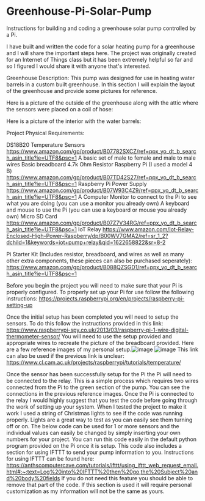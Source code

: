 # Greenhouse-Pi-Solar-Pump
Instructions for building and coding a greenhouse solar pump controlled by a Pi.

I have built and written the code for a solar heating pump for a greenhouse and I will share the important steps here. The project was originally created for an Internet of Things class but it has been extremely helpful so far and so I figured I would share it with anyone that's interested. 

Greenhouse Description: This pump was designed for use in heating water barrels in a custom built greenhouse. 
In this section I will explain the layout of the greenhouse and provide some pictures for reference.

Here is a picture of the outside of the greenhouse along with the attic where the sensors were placed on a coil of hose:

Here is a picture of the interior with the water barrels:

Project Physical Requirements:

DS18B20 Temperature Sensors https://www.amazon.com/gp/product/B07782SXCZ/ref=ppx_yo_dt_b_search_asin_title?ie=UTF8&psc=1 
A basic set of male to female and male to male wires
Basic breadboard
4.7k Ohm Resistor 
Raspberry Pi (I used a model 4 B) https://www.amazon.com/gp/product/B07TD42S27/ref=ppx_yo_dt_b_search_asin_title?ie=UTF8&psc=1
Raspberry Pi Power Supply https://www.amazon.com/gp/product/B07W93C4Z9/ref=ppx_yo_dt_b_search_asin_title?ie=UTF8&psc=1
A Computer Monitor to connect to the Pi to see what you are doing (you can use a monitor you already own)
A keyboard and mouse to use the Pi (you can use a keyboard or mouse you already own)
Micro SD Card https://www.amazon.com/gp/product/B07Z7V34RG/ref=ppx_yo_dt_b_search_asin_title?ie=UTF8&psc=1
IoT Relay https://www.amazon.com/Iot-Relay-Enclosed-High-Power-Raspberry/dp/B00WV7GMA2/ref=sr_1_2?dchild=1&keywords=iot+pump+relay&qid=1622658822&sr=8-2

Pi Starter Kit (Includes resistor, breadboard, and wires as well as many other extra components, these pieces can also be purchased seperately): https://www.amazon.com/gp/product/B088QZSGD1/ref=ppx_yo_dt_b_search_asin_title?ie=UTF8&psc=1

Before you begin the project you will need to make sure that your Pi is properly configured. To properly set up your Pi for use follow the following instructions: https://projects.raspberrypi.org/en/projects/raspberry-pi-setting-up

Once the initial setup has been completed you will need to setup the sensors. 
To do this follow the instructions provided in this link: https://www.raspberrypi-spy.co.uk/2013/03/raspberry-pi-1-wire-digital-thermometer-sensor/ You will need to use the setup provided and appropriate wires to recreate the picture of the breadboard provided. Here are a few reference images of my personal setup.![image](https://user-images.githubusercontent.com/71414550/120537424-86494880-c3a2-11eb-8b8b-1233555fa8c4.png) ![image](https://user-images.githubusercontent.com/71414550/120537477-96f9be80-c3a2-11eb-8a04-6573b2cc022e.png)
This link can also be used if the previous link is unclear: https://www.cl.cam.ac.uk/projects/raspberrypi/tutorials/temperature/

Once the sensor has been successfully setup for the Pi the Pi will need to be connected to the relay. This is a simple process which requires two wires connected from the Pi to the green section of the pump. You can see the connections in the previous reference images. 
Once the Pi is connected to the relay I would highly suggest that you test the code before going through the work of setting up your system. When I tested the project to make it work I used a string of Christmas lights to see if the code was running properly. Lights are a great way to test as you can easily see them turning off or on. The below code can be used for 1 or more sensors and the individual values can easily be changed by simply inserting your own numbers for your project. 
You can run this code easily in the default python program provided on the Pi once it is setup. This code also includes a section for using IFTTT to send your pump information to you. Instructions for using IFTTT can be found here: https://anthscomputercave.com/tutorials/ifttt/using_ifttt_web_request_email.html#:~:text=Log%20into%20IFTTT%20then%20go,the%20Subject%20and%20body%20fields If you do not need this feature you should be able to remove that part of the code. 
If this section is used it will require personal customization as my information will not be the same as yours.
